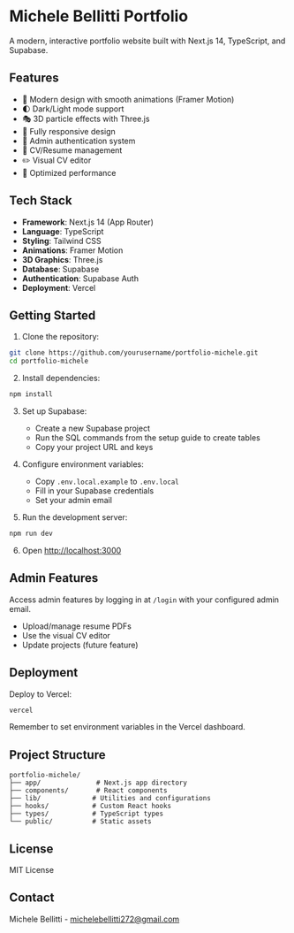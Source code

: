 # Michele Bellitti Portfolio

A modern, interactive portfolio website built with Next.js 14, TypeScript, and Supabase.

## Features

- 🎨 Modern design with smooth animations (Framer Motion)
- 🌓 Dark/Light mode support
- 🎭 3D particle effects with Three.js
- 📱 Fully responsive design
- 🔐 Admin authentication system
- 📄 CV/Resume management
- ✏️ Visual CV editor
- 🚀 Optimized performance

## Tech Stack

- **Framework**: Next.js 14 (App Router)
- **Language**: TypeScript
- **Styling**: Tailwind CSS
- **Animations**: Framer Motion
- **3D Graphics**: Three.js
- **Database**: Supabase
- **Authentication**: Supabase Auth
- **Deployment**: Vercel

## Getting Started

1. Clone the repository:
```bash
git clone https://github.com/yourusername/portfolio-michele.git
cd portfolio-michele
```

2. Install dependencies:
```bash
npm install
```

3. Set up Supabase:
   - Create a new Supabase project
   - Run the SQL commands from the setup guide to create tables
   - Copy your project URL and keys

4. Configure environment variables:
   - Copy `.env.local.example` to `.env.local`
   - Fill in your Supabase credentials
   - Set your admin email

5. Run the development server:
```bash
npm run dev
```

6. Open [http://localhost:3000](http://localhost:3000)

## Admin Features

Access admin features by logging in at `/login` with your configured admin email.

- Upload/manage resume PDFs
- Use the visual CV editor
- Update projects (future feature)

## Deployment

Deploy to Vercel:

```bash
vercel
```

Remember to set environment variables in the Vercel dashboard.

## Project Structure

```
portfolio-michele/
├── app/              # Next.js app directory
├── components/       # React components
├── lib/             # Utilities and configurations
├── hooks/           # Custom React hooks
├── types/           # TypeScript types
└── public/          # Static assets
```

## License

MIT License

## Contact

Michele Bellitti - michelebellitti272@gmail.com